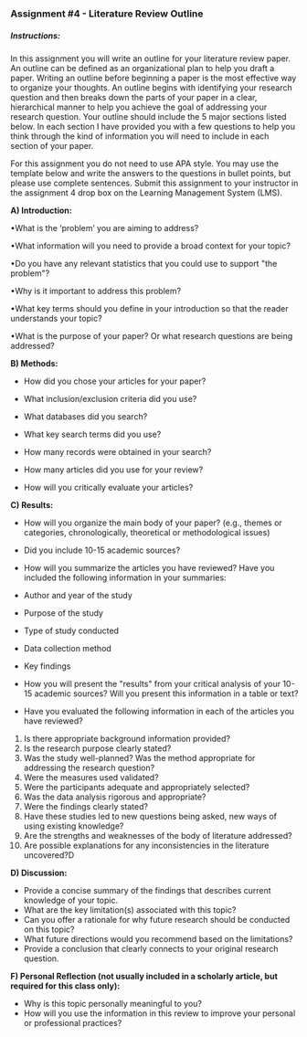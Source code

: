 ### Assignment \#4 - Literature Review Outline

##### Instructions: 

In this assignment you will write an outline for your literature review paper.  An outline can be defined as an organizational plan to help you draft a paper. Writing an outline before beginning a paper is the most effective way to organize your thoughts. An outline begins with identifying your research question and then breaks down the parts of your paper in a clear, hierarchical manner to help you achieve the goal of addressing your research question.  Your outline should include the 5 major sections listed below.  In each section I have provided you with a few questions to help you think through the kind of information you will need to include in each section of your paper.

For this assignment you do not need to use APA style.  You may use the template below and write the answers to the questions in bullet points, but please use complete sentences.  Submit this assignment to your instructor in the assignment 4 drop box on the Learning Management System \(LMS\).  

**A\) Introduction:**

•What is the ‘problem’ you are aiming to address?

•What information will you need to provide a broad context for your topic?

•Do you have any relevant statistics that you could use to support "the problem"?

•Why is it important to address this problem?

•What key terms should you define in your introduction so that the reader understands your topic?

•What is the purpose of your paper? Or what research questions are being addressed?

**B\) Methods:**

* How did you chose your articles for your paper?

* What inclusion/exclusion criteria did you use?

* What databases did you search?

* What key search terms did you use?

* How many records were obtained in your search?

* How many articles did you use for your review?

* How will you critically evaluate your articles?

**C\) Results:**

* How will you organize the main body of your paper? \(e.g., themes or categories, chronologically, theoretical or methodological issues\)
* Did you include 10-15 academic sources? 
* How will you summarize the articles you have reviewed?  Have you included the following information in your summaries:

* Author and year of the study
* Purpose of the study
* Type of study conducted
* Data collection method
* Key findings

* How you will present the "results" from your critical analysis of your 10-15 academic sources?  Will you present this information in a table or text? 
* Have you evaluated the following information in each of the articles you have reviewed?

1. Is there appropriate background information provided?
2. Is the research purpose clearly stated?
3. Was the study well-planned? Was the method appropriate for addressing the research question?
4. Were the measures used validated?
5. Were the participants adequate and appropriately selected?
6. Was the data analysis rigorous and appropriate?
7. Were the findings clearly stated?
8. Have these studies led to new questions being asked, new ways of using existing knowledge?
9. Are the strengths and weaknesses of the body of literature addressed?
10. Are possible explanations for any inconsistencies in the literature uncovered?D

**D\) Discussion:**

* Provide a concise summary of the findings that describes current knowledge of your topic.
* What are the key limitation\(s\) associated with this topic?
* Can you offer a rationale for why future research should be conducted on this topic?
* What future directions would you recommend based on the limitations?
* Provide a conclusion that clearly connects to your original research question.

**F\) Personal Reflection \(not usually included in a scholarly article, but required for this class only\):**

* Why is this topic personally meaningful to you?
* How will you use the information in this review to improve your personal or professional practices?



